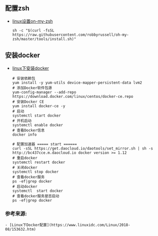 ## 配置zsh
- [linux设置on-my-zsh](https://blog.csdn.net/gatieme/article/details/52741221)
    ````
    sh -c "$(curl -fsSL https://raw.githubusercontent.com/robbyrussell/oh-my-zsh/master/tools/install.sh)"
    ````

## 安装docker
- [linux下安装docker](https://www.linuxidc.com/Linux/2018-08/153632.htm)
    ````
    # 安装依赖包
    yum install -y yum-utils device-mapper-persistent-data lvm2
    # 添加Docker软件包源
    yum-config-manager --add-repo https://download.docker.com/linux/centos/docker-ce.repo
    # 安装Docker CE
    yum install docker-ce -y
    # 启动
    systemctl start docker
    # 开机启动
    systemctl enable docker
    # 查看Docker信息
    docker info

    # 配置加速器 ===== start ======
    curl -sSL https://get.daocloud.io/daotools/set_mirror.sh | sh -s http://bc437cce.m.daocloud.io docker version >= 1.12
    # 重启docker
    systemctl restart docker
    # 关闭docker
    systemctl stop docker
    # 查看docker服务
    ps -ef|grep docker
    # 启动docker
    systemctl  start docker
    # 查看docker服务是否启动
    ps -ef|grep docker
    ````

### 参考来源:
    - [Linux下Docker配置](https://www.linuxidc.com/Linux/2018-08/153632.htm)
